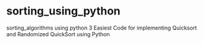 # sorting_using_python
sorting_algorithms using python 3
 Easiest Code for implementing Quicksort and Randomized QuickSort using Python
